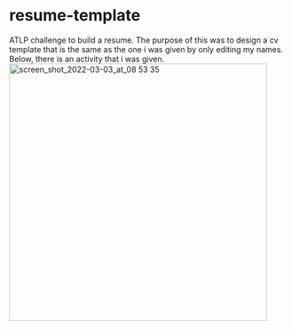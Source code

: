 # resume-template
ATLP challenge to build a resume.
The purpose of this was to design a cv template that is the same as the one i was given by only editing my names. Below, there is an activity that i was given.
<img width="464" alt="screen_shot_2022-03-03_at_08 53 35" src="https://user-images.githubusercontent.com/91055704/157007079-cd192973-2f37-4b41-b21c-0d5944fa0df9.png">

